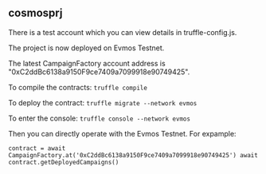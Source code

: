 ## cosmosprj

There is a test account which you can view details in truffle-config.js.

The project is now deployed on Evmos Testnet.

The latest CampaignFactory account address is "0xC2ddBc6138a9150F9ce7409a7099918e90749425".

To compile the contracts: 
`truffle compile`

To deploy the contract:
`truffle migrate --network evmos`

To enter the console:
`truffle console --network evmos`

Then you can directly operate with the Evmos Testnet.
For expample:

`
contract = await CampaignFactory.at('0xC2ddBc6138a9150F9ce7409a7099918e90749425')
await contract.getDeployedCampaigns()
`
